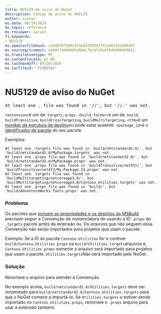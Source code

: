 ```yaml
---
title: NU5129 de aviso do NuGet
description: Código de aviso do NU5129
author: zivkan
ms.date: 09/19/2019
ms.topic: reference
ms.reviewer: karann
f1_keywords:
- NU5129
ms.openlocfilehash: c24d8f0f340c473ed435935ff421002351d00447
ms.sourcegitcommit: e4b0ff4460865db6dc7bc9f20e9f644d98493011
ms.translationtype: MT
ms.contentlocale: pt-BR
ms.lasthandoff: 09/26/2019
ms.locfileid: "71307541"
---
```

# <a name="nuget-warning-nu5129"></a>NU5129 de aviso do NuGet

<pre>At least one .<extension> file was found in '<build_folder>/<tfm>/', but '<build_folder>/<tfm>/<package_id>.<extension>' was not.</pre>

`<extension>`é um de: `targets`, `props`.
`<build_folder>`é um de: `build`, `buildTransitive`, `buildCrossTargeting`, `buildMultiTargeting`.
`<tfm>`é um [moniker de estrutura de destino](../target-frameworks.md)ou pode estar ausente.
`<package_id>`é o [identificador de pacote](../nuspec.md#id) do seu pacote.

Exemplos:

```
At least one .targets file was found in 'build/netstandard2.0/', but 'build/netstandard2.0/MyPackage.targets' was not.
At least one .props file was found in 'build/netstandard2.0/', but 'build/netstandard2.0/MyPackage.props' was not.
At least one .props file was found in 'buildTransitive/net472/', but 'buildTransitive/net472/My.Package.Id.props' was not.
At least one .targets file was found in 'buildMultitargeting/netcoreapp3.0/', but 'buildMultitargeting/netcoreapp3.0/Contoso.Utilities.targets' was not.
At least one .props file was found in 'build/', but 'build/AdventureWorks.Tools.props' was not.
```

### <a name="issue"></a>Problema

Os pacotes que [incluem as propriedades e os destinos do MSBuild](../../create-packages/creating-a-package.md#include-msbuild-props-and-targets-in-a-package) precisam seguir a Convenção de nomenclatura do usando a ID `.props` do `.targets` pacote antes da extensão ou. Os arquivos que não seguem essa Convenção não serão importados para projetos que usam o pacote.

Exemplo: Se a ID do pacote `Contoso.Utilities` for e contiver `build/Contoso.Utilities.props` os `build/Utilities.targets`arquivos e, `Contoso.Utilities.props` somente o arquivo será importado para projetos que usam o pacote. `Utilities.targets`Não será importado pelo NuGet.

### <a name="solution"></a>Solução

Renomeie o arquivo para atender à Convenção.

No exemplo acima, `build/netstandard2.0/Utilities.targets` deve ser renomeado para `build/netstandard2.0/Contoso.Utilities.targets` para que o NuGet comece a importá-lo. Se `Utilities.targets` o estiver sendo importado no `Contoso.Utilities.props`, renomeie o `.props` arquivo para usar a extensão também.
